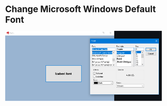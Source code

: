 # Change Microsoft Windows Default Font

![](https://github.com/stefandrazicstefan/FontChange/blob/master/fontchange.PNG) 
